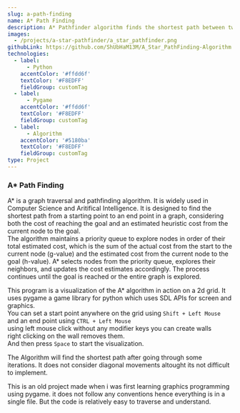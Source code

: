 ```yaml
---
slug: a-path-finding
name: A* Path Finding
description: A* Pathfinder algorithm finds the shortest path between two cell (points)
images:
  - /projects/a-star-pathfinder/a_star_pathfinder.png
githubLink: https://github.com/ShUbHaM13M/A_Star_PathFinding-Algorithm.git
technologies:
  - label:
      - Python
    accentColor: '#ffdd6f'
    textColor: '#F8EDFF'
    fieldGroup: customTag
  - label:
      - Pygame
    accentColor: '#ffdd6f'
    textColor: '#F8EDFF'
    fieldGroup: customTag
  - label:
      - Algorithm
    accentColor: '#5180ba'
    textColor: '#F8EDFF'
    fieldGroup: customTag
type: Project
---
```


### A\* Path Finding

A\* is a graph traversal and pathfinding algorithm.
It is widely used in Computer Science and Aritifical Intelligence.
It is designed to find the shortest path from a starting point to an end point in a graph, considering both the cost of reaching the goal and an estimated heuristic cost from the current node to the goal.  
The algorithm maintains a priority queue to explore nodes in order of their total estimated cost, which is the sum of the actual cost from the start to the current node (g-value) and the estimated cost from the current node to the goal (h-value). A\* selects nodes from the priority queue, explores their neighbors, and updates the cost estimates accordingly. The process continues until the goal is reached or the entire graph is explored.

This program is a visualization of the A\* algorithm in action on a 2d grid.
It uses pygame a game library for python which uses SDL APIs for screen and graphics.  
You can set a start point anywhere on the grid using `Shift + Left Mouse`  
and an end point using `CTRL + Left Mouse`  
using left mouse click without any modifier keys you can create walls  
right clicking on the wall removes them.  
And then press `Space` to start the visualization.

The Algorithm will find the shortest path after going through some iterations. It does not consider diagonal movements altought its not difficult to implement.

This is an old project made when i was first learning graphics programming using pygame.
it does not follow any conventions hence everything is in a single file. But the code is relatively easy to traverse and understand.
